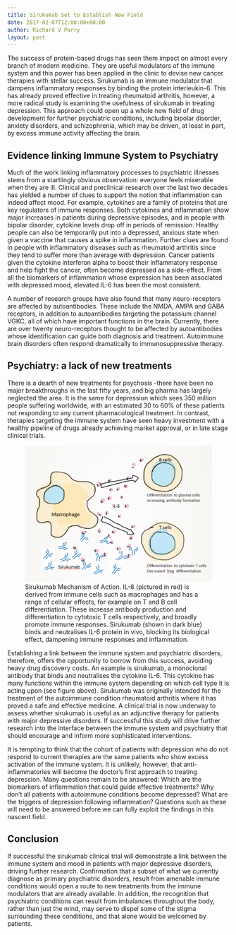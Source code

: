 ```yaml
---
title: Sirukumab Set to Establish New Field
date: 2017-02-07T12:00:00+00:00
author: Richard V Parry
layout: post
---
```


The success of protein-based drugs has seen them impact on almost every branch of modern medicine. They are useful modulators of the immune system and this power has been applied in the clinic to devise new cancer therapies with stellar success. Sirukumab is an immune modulator that dampens inflammatory responses by binding the protein interleukin-6. This has already proved effective in treating rheumatoid arthritis, however, a more radical study is examining the usefulness of sirukumab in treating depression. This approach could open up a whole new field of drug development for further psychiatric conditions, including bipolar disorder, anxiety disorders, and schizophrenia, which may be driven, at least in part, by excess immune activity affecting the brain.

## Evidence linking Immune System to Psychiatry

Much of the work linking inflammatory processes to psychiatric illnesses stems from a startlingly obvious observation: everyone feels miserable when they are ill. Clinical and preclinical research over the last two decades has yielded a number of clues to support the notion that inflammation can indeed affect mood. For example, cytokines are a family of proteins that are key regulators of immune responses. Both cytokines and inflammation show major increases in patients during depressive episodes, and in people with bipolar disorder, cytokine levels drop off in periods of remission. Healthy people can also be temporarily put into a depressed, anxious state when given a vaccine that causes a spike in inflammation. Further clues are found in people with inflammatory diseases such as rheumatoid arthritis since they tend to suffer more than average with depression. Cancer patients given the cytokine interferon alpha to boost their inflammatory response and help fight the cancer, often become depressed as a side-effect. From all the biomarkers of inflammation whose expression has been associated with depressed mood, elevated IL-6 has been the most consistent.

A number of research groups have also found that many neuro-receptors are affected by autoantibodies. These include the NMDA, AMPA and GABA receptors, in addition to autoantibodies targeting the potassium channel VGKC, all of which have important functions in the brain. Currently, there are over twenty neuro-receptors thought to be affected by autoantibodies whose identification can guide both diagnosis and treatment. Autoimmune brain disorders often respond dramatically to immunosuppressive therapy.

## Psychiatry: a lack of new treatments

There is a dearth of new treatments for psychosis -there have been no major breakthroughs in the last fifty years, and big pharma has largely neglected the area. It is the same for depression which sees 350 million people suffering worldwide, with an estimated 30 to 60% of these patients not responding to any current pharmacological treatment. In contrast, therapies targeting the immune system have seen heavy investment with a healthy pipeline of drugs already achieving market approval, or in late stage clinical trials.

<figure>
    <img src="/images/sirukumab.png" alt="">
    <figcaption>Sirukumab Mechanism of Action. IL-6 (pictured in red) is derived from immune cells such as macrophages and has a range of cellular effects, for example on T and B cell differentiation. These increase antibody production and differentiation to cytotoxic T cells respectively, and broadly promote immune responses. Sirukumab (shown in dark blue) binds and neutralises IL-6 protein in vivo, blocking its biological effect, dampening immune responses and inflammation.</figcaption>
</figure>

Establishing a link between the immune system and psychiatric disorders, therefore, offers the opportunity to borrow from this success, avoiding heavy drug discovery costs. An example is sirukumab, a monoclonal antibody that binds and neutralises the cytokine IL-6. This cytokine has many functions within the immune system depending on which cell type it is acting upon (see figure above). Sirukumab was originally intended for the treatment of the autoimmune condition rheumatoid arthritis where it has proved a safe and effective medicine. A clinical trial is now underway to assess whether sirukumab is useful as an adjunctive therapy for patients with major depressive disorders. If successful this study will drive further research into the interface between the immune system and psychiatry that should encourage and inform more sophisticated interventions.

It is tempting to think that the cohort of patients with depression who do not respond to current therapies are the same patients who show excess activation of the immune system. It is unlikely, however, that anti-inflammatories will become the doctor’s first approach to treating depression. Many questions remain to be answered: Which are the biomarkers of inflammation that could guide effective treatments? Why don’t all patients with autoimmune conditions become depressed? What are the triggers of depression following inflammation? Questions such as these will need to be answered before we can fully exploit the findings in this nascent field.

## Conclusion

If successful the sirukumab clinical trial will demonstrate a link between the immune system and mood in patients with major depressive disorders, driving further research. Confirmation that a subset of what we currently diagnose as primary psychiatric disorders, result from amenable immune conditions would open a route to new treatments from the immune modulators that are already available. In addition, the recognition that psychiatric conditions can result from imbalances throughout the body, rather than just the mind, may serve to dispel some of the stigma surrounding these conditions, and that alone would be welcomed by patients.